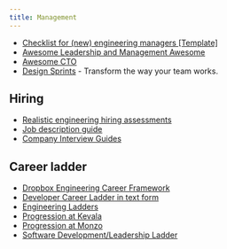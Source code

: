 ```yaml
---
title: Management
---
```


- [Checklist for (new) engineering managers [Template]](https://docs.google.com/document/d/18qH2AiF6aw4myLsni9v9SEqB-QB2gdumLFbYgXKdiDQ/edit)
- [Awesome Leadership and Management Awesome](https://github.com/LappleApple/awesome-leading-and-managing)
- [Awesome CTO](https://github.com/kuchin/awesome-cto)
- [Design Sprints](https://designsprintkit.withgoogle.com/) - Transform the way your team works.

## Hiring

- [Realistic engineering hiring assessments](https://www.trytapioca.com/library-of-assessments)
- [Job description guide](https://www.trytapioca.com/job-description-guide)
- [Company Interview Guides](https://www.interviewquery.com/companies)

## Career ladder

- [Dropbox Engineering Career Framework](https://dropbox.github.io/dbx-career-framework/)
- [Developer Career Ladder in text form](https://docs.google.com/document/d/1SxmQBrDZvj16veuc2OVO0wUX7a7vEKPM-57dNLXhuEk/edit)
- [Engineering Ladders](http://www.engineeringladders.com/)
- [Progression at Kevala](https://kevala-progression.herokuapp.com/)
- [Progression at Monzo](https://github.com/monzo/progression-framework)
- [Software Development/Leadership Ladder](https://docs.google.com/spreadsheets/d/1k4sO6pyCl_YYnf0PAXSBcX776rNcTjSOqDxZ5SDty-4/edit#gid=0)
